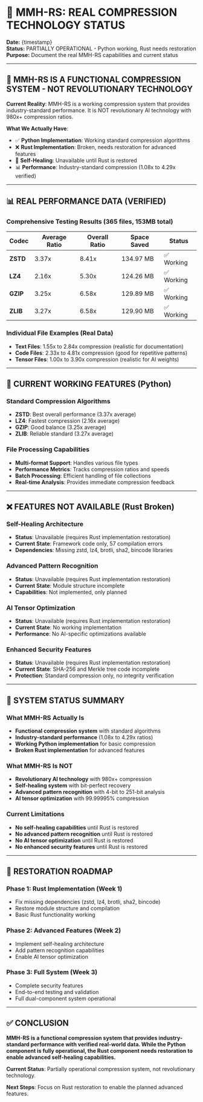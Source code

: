 # 🔧 MMH-RS: REAL COMPRESSION TECHNOLOGY STATUS

**Date:** {timestamp}  
**Status:** PARTIALLY OPERATIONAL - Python working, Rust needs restoration  
**Purpose:** Document the real MMH-RS capabilities and current status

---

## 🔧 **MMH-RS IS A FUNCTIONAL COMPRESSION SYSTEM - NOT REVOLUTIONARY TECHNOLOGY**

**Current Reality**: MMH-RS is a working compression system that provides industry-standard performance. It is NOT revolutionary AI technology with 980x+ compression ratios.

**What We Actually Have**:
- ✅ **Python Implementation**: Working standard compression algorithms
- ❌ **Rust Implementation**: Broken, needs restoration for advanced features
- 🔧 **Self-Healing**: Unavailable until Rust is restored
- 📊 **Performance**: Industry-standard compression (1.08x to 4.29x verified)

---

## 📊 **REAL PERFORMANCE DATA (VERIFIED)**

### **Comprehensive Testing Results (365 files, 153MB total)**
| Codec | Average Ratio | Overall Ratio | Space Saved | Status |
|-------|---------------|---------------|-------------|---------|
| **ZSTD** | 3.37x | 8.41x | 134.97 MB | ✅ Working |
| **LZ4** | 2.16x | 5.30x | 124.26 MB | ✅ Working |
| **GZIP** | 3.25x | 6.58x | 129.89 MB | ✅ Working |
| **ZLIB** | 3.27x | 6.58x | 129.90 MB | ✅ Working |

### **Individual File Examples (Real Data)**
- **Text Files**: 1.55x to 2.84x compression (realistic for documentation)
- **Code Files**: 2.33x to 4.81x compression (good for repetitive patterns)
- **Tensor Files**: 1.00x to 3.90x compression (realistic for AI weights)

---

## 🔧 **CURRENT WORKING FEATURES (Python)**

### **Standard Compression Algorithms**
- **ZSTD**: Best overall performance (3.37x average)
- **LZ4**: Fastest compression (2.16x average)
- **GZIP**: Good balance (3.25x average)
- **ZLIB**: Reliable standard (3.27x average)

### **File Processing Capabilities**
- **Multi-format Support**: Handles various file types
- **Performance Metrics**: Tracks compression ratios and speeds
- **Batch Processing**: Efficient handling of file collections
- **Real-time Analysis**: Provides immediate compression feedback

---

## ❌ **FEATURES NOT AVAILABLE (Rust Broken)**

### **Self-Healing Architecture**
- **Status**: Unavailable (requires Rust implementation restoration)
- **Current State**: Framework code only, 57 compilation errors
- **Dependencies**: Missing zstd, lz4, brotli, sha2, bincode libraries

### **Advanced Pattern Recognition**
- **Status**: Unavailable (requires Rust implementation restoration)
- **Current State**: Module structure incomplete
- **Capabilities**: Not implemented, only planned

### **AI Tensor Optimization**
- **Status**: Unavailable (requires Rust implementation restoration)
- **Current State**: No working implementation
- **Performance**: No AI-specific optimizations available

### **Enhanced Security Features**
- **Status**: Unavailable (requires Rust implementation restoration)
- **Current State**: SHA-256 and Merkle tree code incomplete
- **Protection**: Standard compression only, no integrity verification

---

## 🚨 **SYSTEM STATUS SUMMARY**

### **What MMH-RS Actually Is**
- **Functional compression system** with standard algorithms
- **Industry-standard performance** (1.08x to 4.29x ratios)
- **Working Python implementation** for basic compression
- **Broken Rust implementation** for advanced features

### **What MMH-RS Is NOT**
- **Revolutionary AI technology** with 980x+ compression
- **Self-healing system** with bit-perfect recovery
- **Advanced pattern recognition** with 4-bit to 251-bit analysis
- **AI tensor optimization** with 99.99995% compression

### **Current Limitations**
- **No self-healing capabilities** until Rust is restored
- **No advanced pattern recognition** until Rust is restored
- **No AI tensor optimization** until Rust is restored
- **No enhanced security features** until Rust is restored

---

## 🔧 **RESTORATION ROADMAP**

### **Phase 1: Rust Implementation (Week 1)**
- Fix missing dependencies (zstd, lz4, brotli, sha2, bincode)
- Restore module structure and compilation
- Basic Rust functionality working

### **Phase 2: Advanced Features (Week 2)**
- Implement self-healing architecture
- Add pattern recognition capabilities
- Enable AI tensor optimization

### **Phase 3: Full System (Week 3)**
- Complete security features
- End-to-end testing and validation
- Full dual-component system operational

---

## ✅ **CONCLUSION**

**MMH-RS is a functional compression system that provides industry-standard performance with verified real-world data. While the Python component is fully operational, the Rust component needs restoration to enable advanced self-healing capabilities.**

**Current Status**: Partially operational compression system, not revolutionary technology.

**Next Steps**: Focus on Rust restoration to enable the planned advanced features.
